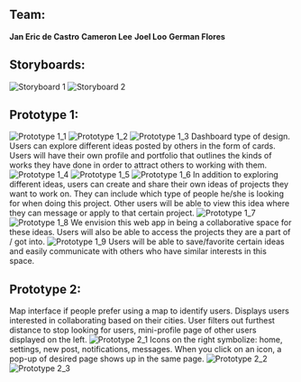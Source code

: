 ## Team:

**Jan Eric de Castro**
**Cameron Lee**
**Joel Loo**
**German Flores**

## Storyboards:

![Storyboard 1](https://github.com/jcloo/COGS121_Project/blob/master/public/images/storyboard1.PNG)
![Storyboard 2](https://github.com/jcloo/COGS121_Project/blob/master/images/storyboard2.PNG)

## Prototype 1:

![Prototype 1_1](https://github.com/jcloo/COGS121_Project/blob/master/images/prototype1_1.PNG)
![Prototype 1_2](https://github.com/jcloo/COGS121_Project/blob/master/images/prototype1_2.PNG)
![Prototype 1_3](https://github.com/jcloo/COGS121_Project/blob/master/images/prototype1_3.PNG)
Dashboard type of design. Users can explore different ideas posted by others
in the form of cards. Users will have their own profile and portfolio that
outlines the kinds of works they have done in order to attract others to
working with them.
![Prototype 1_4](https://github.com/jcloo/COGS121_Project/blob/master/images/prototype1_4.PNG)
![Prototype 1_5](https://github.com/jcloo/COGS121_Project/blob/master/images/prototype1_5.PNG)
![Prototype 1_6](https://github.com/jcloo/COGS121_Project/blob/master/images/prototype1_6.PNG)
In addition to exploring different ideas, users can create and share their own
ideas of projects they want to work on. They can include which type of people
he/she is looking for when doing this project. Other users will be able to
view this idea where they can message or apply to that certain project.
![Prototype 1_7](https://github.com/jcloo/COGS121_Project/blob/master/images/prototype1_7.PNG)
![Prototype 1_8](https://github.com/jcloo/COGS121_Project/blob/master/images/prototype1_8.PNG)
We envision this web app in being a collaborative space for these ideas.
Users will also be able to access the projects they are a part of / got into.
![Prototype 1_9](https://github.com/jcloo/COGS121_Project/blob/master/images/prototype1_9.PNG)
Users will be able to save/favorite certain ideas and easily communicate
with others who have similar interests in this space.

## Prototype 2:

Map interface if people prefer using a map to identify users. Displays users
interested in collaborating based on their cities. User filters out furthest
distance to stop looking for users, mini-profile page of other users displayed
on the left.
![Prototype 2_1](https://github.com/jcloo/COGS121_Project/blob/master/images/prototype2_1.PNG)
Icons on the right symbolize: home, settings, new post, notifications,
messages. When you click on an icon, a pop-up of desired page shows up in the
same page.
![Prototype 2_2](https://github.com/jcloo/COGS121_Project/blob/master/images/prototype2_2.PNG)
![Prototype 2_3](https://github.com/jcloo/COGS121_Project/blob/master/images/prototype2_3.PNG)

